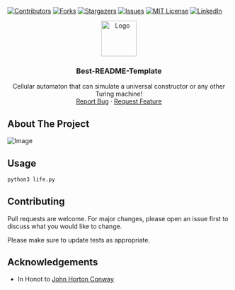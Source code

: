 [![Contributors][contributors-shield]][contributors-url]
[![Forks][forks-shield]][forks-url]
[![Stargazers][stars-shield]][stars-url]
[![Issues][issues-shield]][issues-url]
[![MIT License][license-shield]][license-url]
[![LinkedIn][linkedin-shield]][linkedin-url]


<p align="center">
  <img src="https://imgur.com/4n0rO0t" alt="Logo" width="80" height="80">
  
  <h3 align="center">Best-README-Template</h3>

  <p align="center">
        Cellular automaton that can simulate a universal constructor or any other Turing machine!
    <br />
    <a href="https://github.com/fredhii/Python_Projects/issues">Report Bug</a>
    ·
    <a href="https://github.com/fredhii/Python_Projects/issues">Request Feature</a>
  </p>
</p>


## About The Project
![Image](https://lh3.googleusercontent.com/proxy/p84bE9YhRma93OrqNAMZL0yT-QBIBlOSUE511MzWOJy2Xi5rHwq7iqNjZ_OR6ZwjEmXmm9xlgURiF9RneWb-)

## Usage
```sh
python3 life.py
```

## Contributing
Pull requests are welcome. For major changes, please open an issue first to discuss what you would like to change.

Please make sure to update tests as appropriate.


## Acknowledgements
* In Honot to [John Horton Conway](https://en.wikipedia.org/wiki/John_Horton_Conway)


[contributors-shield]: https://img.shields.io/github/contributors/fredhii/Python_Projects.svg?style=flat-square
[contributors-url]: https://github.com/fredhii/Python_Projects/graphs/contributors
[forks-shield]: https://img.shields.io/github/forks/fredhii/Python_Projects.svg?style=flat-square
[forks-url]: https://github.com/fredhii/Python_Projects/network/members
[stars-shield]: https://img.shields.io/github/stars/fredhii/Python_Projects.svg?style=flat-square
[stars-url]: https://github.com/fredhii/Python_Projects/stargazers
[issues-shield]: https://img.shields.io/github/issues/fredhii/Python_Projects.svg?style=flat-square
[issues-url]: https://github.com/fredhii/Python_Projects/issues
[license-shield]: https://img.shields.io/github/license/fredhii/Python_Projects.svg?style=flat-square
[license-url]: https://github.com/fredhii/Python_Projects/blob/master/LICENSE.txt
[linkedin-shield]: https://img.shields.io/badge/-LinkedIn-black.svg?style=flat-square&logo=linkedin&colorB=555
[linkedin-url]: https://linkedin.com/in/fredhii